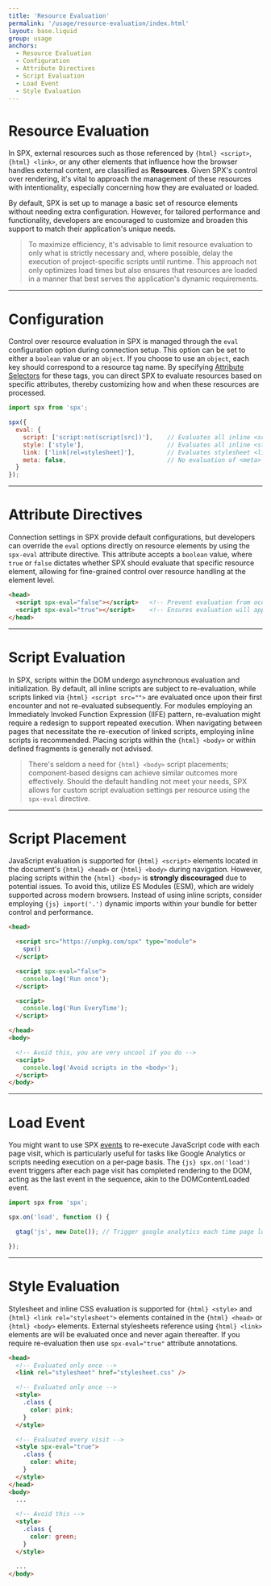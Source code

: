```yaml
---
title: 'Resource Evaluation'
permalink: '/usage/resource-evaluation/index.html'
layout: base.liquid
group: usage
anchors:
  - Resource Evaluation
  - Configuration
  - Attribute Directives
  - Script Evaluation
  - Load Event
  - Style Evaluation
---
```


# Resource Evaluation

In SPX, external resources such as those referenced by `{html} <script>`, `{html} <link>`, or any other elements that influence how the browser handles external content, are classified as **Resources**. Given SPX's control over rendering, it's vital to approach the management of these resources with intentionality, especially concerning how they are evaluated or loaded.

By default, SPX is set up to manage a basic set of resource elements without needing extra configuration. However, for tailored performance and functionality, developers are encouraged to customize and broaden this support to match their application's unique needs.

> To maximize efficiency, it's advisable to limit resource evaluation to only what is strictly necessary and, where possible, delay the execution of project-specific scripts until runtime. This approach not only optimizes load times but also ensures that resources are loaded in a manner that best serves the application's dynamic requirements.

---

# Configuration

Control over resource evaluation in SPX is managed through the `eval` configuration option during connection setup. This option can be set to either a `boolean` value or an `object`. If you choose to use an `object`, each key should correspond to a resource tag name. By specifying [Attribute Selectors](https://developer.mozilla.org/en-US/docs/Web/CSS/Attribute_selectors) for these tags, you can direct SPX to evaluate resources based on specific attributes, thereby customizing how and when these resources are processed.

<!-- prettier-ignore -->
```js
import spx from 'spx';

spx({
  eval: {
    script: ['script:not(script[src])'],    // Evaluates all inline <script> tags
    style: ['style'],                       // Evaluates all inline <style> tags
    link: ['link[rel=stylesheet]'],         // Evaluates stylesheet <link> tags
    meta: false,                            // No evaluation of <meta> tags
  }
});
```

---

# Attribute Directives

Connection settings in SPX provide default configurations, but developers can override the `eval` options directly on resource elements by using the `spx-eval` attribute directive. This attribute accepts a `boolean` value, where `true` or `false` dictates whether SPX should evaluate that specific resource element, allowing for fine-grained control over resource handling at the element level.

<!-- prettier-ignore -->
```html
<head>
  <script spx-eval="false"></script>   <!-- Prevent evaluation from occurring -->
  <script spx-eval="true"></script>    <!-- Ensures evaluation will apply always -->
</head>
```

---

# Script Evaluation

In SPX, scripts within the DOM undergo asynchronous evaluation and initialization. By default, all inline scripts are subject to re-evaluation, while scripts linked via `{html} <script src="">` are evaluated once upon their first encounter and not re-evaluated subsequently. For modules employing an Immediately Invoked Function Expression (IIFE) pattern, re-evaluation might require a redesign to support repeated execution. When navigating between pages that necessitate the re-execution of linked scripts, employing inline scripts is recommended. Placing scripts within the `{html} <body>` or within defined fragments is generally not advised.

> There's seldom a need for `{html} <body>` script placements; component-based designs can achieve similar outcomes more effectively. Should the default handling not meet your needs, SPX allows for custom script evaluation settings per resource using the `spx-eval` directive.

---

# Script Placement

JavaScript evaluation is supported for `{html} <script>` elements located in the document's `{html} <head>` or `{html} <body>` during navigation. However, placing scripts within the `{html} <body>` is **strongly discouraged** due to potential issues. To avoid this, utilize ES Modules (ESM), which are widely supported across modern browsers. Instead of using inline scripts, consider employing `{js} import('.')` dynamic imports within your bundle for better control and performance.

<!-- prettier-ignore -->
```html
<head>

  <script src="https://unpkg.com/spx" type="module">
    spx()
  </script>

  <script spx-eval="false">
    console.log('Run once');
  </script>

  <script>
    console.log('Run EveryTime');
  </script>

</head>
<body>

  <!-- Avoid this, you are very uncool if you do -->
  <script>
    console.log('Avoid scripts in the <body>');
  </script>
</body>
```

---

# Load Event

You might want to use SPX [events](/usage/events/) to re-execute JavaScript code with each page visit, which is particularly useful for tasks like Google Analytics or scripts needing execution on a per-page basis. The `{js} spx.on('load')` event triggers after each page visit has completed rendering to the DOM, acting as the last event in the sequence, akin to the DOMContentLoaded event.

<!-- prettier-ignore -->
```js
import spx from 'spx';

spx.on('load', function () {

  gtag('js', new Date()); // Trigger google analytics each time page loads

});
```

---

# Style Evaluation

Stylesheet and inline CSS evaluation is supported for `{html} <style>` and `{html} <link rel="stylesheet">` elements contained in the `{html} <head>` or `{html} <body>` elements. External stylesheets reference using `{html} <link>` elements are will be evaluated once and never again thereafter. If you require re-evaluation then use `spx-eval="true"` attribute annotations.

```html
<head>
  <!-- Evaluated only once -->
  <link rel="stylesheet" href="stylesheet.css" />

  <!-- Evaluated only once -->
  <style>
    .class {
      color: pink;
    }
  </style>

  <!-- Evaluated every visit -->
  <style spx-eval="true">
    .class {
      color: white;
    }
  </style>
</head>
<body>
  ...

  <!-- Avoid this -->
  <style>
    .class {
      color: green;
    }
  </style>

  ...
</body>
```
